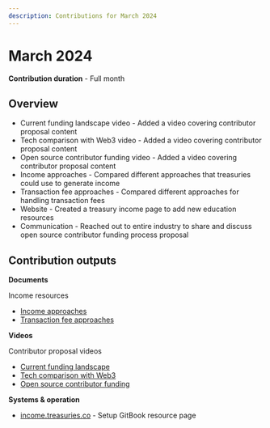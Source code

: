 ```yaml
---
description: Contributions for March 2024
---
```


# March 2024

**Contribution duration** - Full month



## Overview

* Current funding landscape video - Added a video covering contributor proposal content
* Tech comparison with Web3 video - Added a video covering contributor proposal content
* Open source contributor funding video - Added a video covering contributor proposal content
* Income approaches - Compared different approaches that treasuries could use to generate income
* Transaction fee approaches - Compared different approaches for handling transaction fees
* Website - Created a treasury income page to add new education resources
* Communication - Reached out to entire industry to share and discuss open source contributor funding process proposal



## Contribution outputs



**Documents**

Income resources

* [Income approaches](https://income.treasuries.io/approaches/income-approaches)
* [Transaction fee approaches](https://income.treasuries.io/approaches/transaction-fee-approaches)



**Videos**

Contributor proposal videos

* [Current funding landscape](https://youtu.be/ZWo9qNm3mvs)
* [Tech comparison with Web3](https://youtu.be/f3fP2bjf6rY)
* [Open source contributor funding](https://youtu.be/NHKEMhQJ9d4)



**Systems & operation**

* [income.treasuries.co](https://income.treasuries.io) - Setup GitBook resource page
